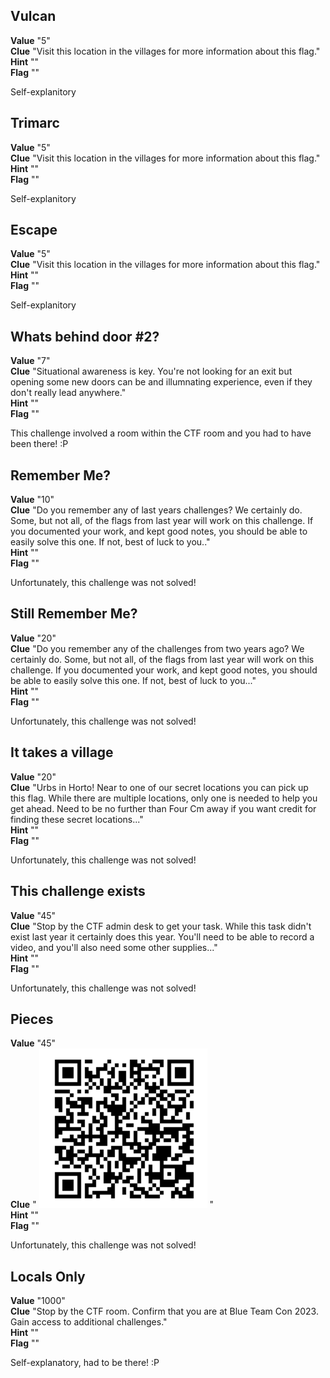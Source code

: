 ## Vulcan  
**Value** "5"  
**Clue** "Visit this location in the villages for more information about this flag."  
**Hint** ""  
**Flag** ""   

Self-explanitory

## Trimarc   
**Value** "5"  
**Clue** "Visit this location in the villages for more information about this flag."  
**Hint** ""  
**Flag** ""   

Self-explanitory

## Escape   
**Value** "5"  
**Clue** "Visit this location in the villages for more information about this flag."  
**Hint** ""  
**Flag** ""   

Self-explanitory

## Whats behind door #2?  
**Value** "7"  
**Clue** "Situational awareness is key. You're not looking for an exit but opening some new doors can be and illumnating experience, even if they don't really lead anywhere."  
**Hint** ""  
**Flag** ""   

This challenge involved a room within the CTF room and you had to have been there! :P

## Remember Me?  
**Value** "10"  
**Clue** "Do you remember any of last years challenges? We certainly do. Some, but not all, of the flags from last year will work on this challenge. If you documented your work, and kept good notes, you should be able to easily solve this one. If not, best of luck to you.."  
**Hint** ""  
**Flag** ""   

Unfortunately, this challenge was not solved!

## Still Remember Me?  
**Value** "20"  
**Clue** "Do you remember any of the challenges from two years ago? We certainly do. Some, but not all, of the flags from last year will work on this challenge. If you documented your work, and kept good notes, you should be able to easily solve this one. If not, best of luck to you..."    
**Hint** ""  
**Flag** ""   

Unfortunately, this challenge was not solved!

## It takes a village   
**Value** "20"  
**Clue** "Urbs in Horto! Near to one of our secret locations you can pick up this flag. While there are multiple locations, only one is needed to help you get ahead. Need to be no further than Four Cm away if you want credit for finding these secret locations..."    
**Hint** ""  
**Flag** ""   

Unfortunately, this challenge was not solved!

## This challenge exists    
**Value** "45"  
**Clue** "Stop by the CTF admin desk to get your task. While this task didn't exist last year it certainly does this year. You'll need to be able to record a video, and you'll also need some other supplies..."    
**Hint** ""  
**Flag** ""   

Unfortunately, this challenge was not solved!

## Pieces    
**Value** "45"  
**Clue** "
<img width="269" alt="image" src="Screenshots/Pieces.png">
"  
**Hint** ""  
**Flag** ""   

Unfortunately, this challenge was not solved!

## Locals Only  
**Value** "1000"  
**Clue** "Stop by the CTF room. Confirm that you are at Blue Team Con 2023. Gain access to additional challenges."  
**Hint** ""  
**Flag** ""   

Self-explanatory, had to be there! :P
